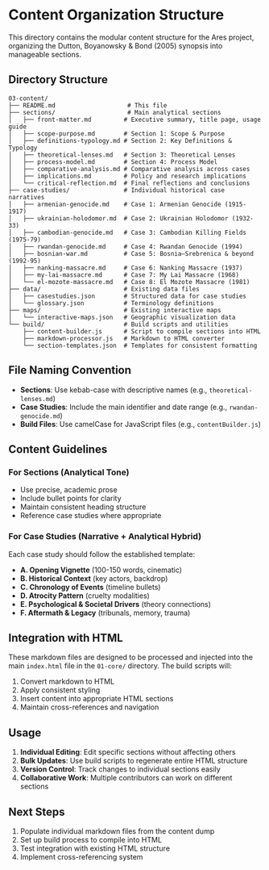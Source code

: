 # Content Organization Structure

This directory contains the modular content structure for the Ares project, organizing the Dutton, Boyanowsky & Bond (2005) synopsis into manageable sections.

## Directory Structure

```
03-content/
├── README.md                    # This file
├── sections/                    # Main analytical sections
│   ├── front-matter.md         # Executive summary, title page, usage guide
│   ├── scope-purpose.md        # Section 1: Scope & Purpose
│   ├── definitions-typology.md # Section 2: Key Definitions & Typology
│   ├── theoretical-lenses.md   # Section 3: Theoretical Lenses
│   ├── process-model.md        # Section 4: Process Model
│   ├── comparative-analysis.md # Comparative analysis across cases
│   ├── implications.md         # Policy and research implications
│   └── critical-reflection.md  # Final reflections and conclusions
├── case-studies/               # Individual historical case narratives
│   ├── armenian-genocide.md    # Case 1: Armenian Genocide (1915-1917)
│   ├── ukrainian-holodomor.md  # Case 2: Ukrainian Holodomor (1932-33)
│   ├── cambodian-genocide.md   # Case 3: Cambodian Killing Fields (1975-79)
│   ├── rwandan-genocide.md     # Case 4: Rwandan Genocide (1994)
│   ├── bosnian-war.md          # Case 5: Bosnia—Srebrenica & beyond (1992-95)
│   ├── nanking-massacre.md     # Case 6: Nanking Massacre (1937)
│   ├── my-lai-massacre.md      # Case 7: My Lai Massacre (1968)
│   └── el-mozote-massacre.md   # Case 8: El Mozote Massacre (1981)
├── data/                       # Existing data files
│   ├── casestudies.json        # Structured data for case studies
│   └── glossary.json           # Terminology definitions
├── maps/                       # Existing interactive maps
│   └── interactive-maps.json   # Geographic visualization data
└── build/                      # Build scripts and utilities
    ├── content-builder.js      # Script to compile sections into HTML
    ├── markdown-processor.js   # Markdown to HTML converter
    └── section-templates.json  # Templates for consistent formatting
```

## File Naming Convention

- **Sections**: Use kebab-case with descriptive names (e.g., `theoretical-lenses.md`)
- **Case Studies**: Include the main identifier and date range (e.g., `rwandan-genocide.md`)
- **Build Files**: Use camelCase for JavaScript files (e.g., `contentBuilder.js`)

## Content Guidelines

### For Sections (Analytical Tone)
- Use precise, academic prose
- Include bullet points for clarity
- Maintain consistent heading structure
- Reference case studies where appropriate

### For Case Studies (Narrative + Analytical Hybrid)
Each case study should follow the established template:
- **A. Opening Vignette** (100-150 words, cinematic)
- **B. Historical Context** (key actors, backdrop)
- **C. Chronology of Events** (timeline bullets)
- **D. Atrocity Pattern** (cruelty modalities)
- **E. Psychological & Societal Drivers** (theory connections)
- **F. Aftermath & Legacy** (tribunals, memory, trauma)

## Integration with HTML

These markdown files are designed to be processed and injected into the main `index.html` file in the `01-core/` directory. The build scripts will:

1. Convert markdown to HTML
2. Apply consistent styling
3. Insert content into appropriate HTML sections
4. Maintain cross-references and navigation

## Usage

1. **Individual Editing**: Edit specific sections without affecting others
2. **Bulk Updates**: Use build scripts to regenerate entire HTML structure
3. **Version Control**: Track changes to individual sections easily
4. **Collaborative Work**: Multiple contributors can work on different sections

## Next Steps

1. Populate individual markdown files from the content dump
2. Set up build process to compile into HTML
3. Test integration with existing HTML structure
4. Implement cross-referencing system
